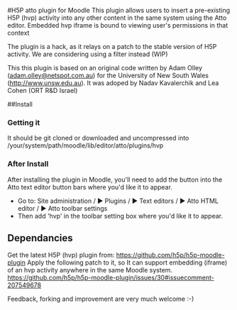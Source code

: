 #H5P atto plugin for Moodle
This plugin allows users to insert a pre-existing H5P (hvp) activity into any other content in the same system using the Atto editor.
Embedded hvp iframe is bound to viewing user's permissions in that context

The plugin is a hack, as it relays on a patch to the stable version of H5P activity.
We are considering using a filter instead (WIP)

This this plugin is based on an original code written by Adam Olley (adam.olley@netspot.com.au) for the University of New South Wales (http://www.unsw.edu.au).
It was adoped by Nadav Kavalerchik and Lea Cohen (ORT R&D Israel) 

##Install
### Getting it
It should be git cloned or downloaded and uncompressed into /your/system/path/moodle/lib/editor/atto/plugins/hvp
### After Install
After installing the plugin in Moodle, you'll need to add the button into the Atto text editor button bars where you'd like it to appear.  
- Go to: Site administration / ► Plugins / ► Text editors / ► Atto HTML editor / ► Atto toolbar settings  
- Then add 'hvp' in the toolbar setting box where you'd like it to appear.

## Dependancies
Get the latest H5P (hvp) plugin from: https://github.com/h5p/h5p-moodle-plugin
Apply the following patch to it, so It can support embedding (iframe) of an hvp activity anywhere in the same Moodle system.
https://github.com/h5p/h5p-moodle-plugin/issues/30#issuecomment-207549678

Feedback, forking and improvement are very much welcome :-)